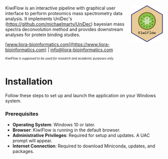 # <img src="app/static/logo_name.svg" align="right" width="20%"/>

KiwiFlow is an interactive pipeline with graphical user interface to perform proteomics mass spectrometry data analysis. It implements UniDec's (https://github.com/michaelmarty/UniDec) bayesian mass spectra deconvolution method and provides downstream analyses for protein binding studies.  

[www.liora-bioinformatics.com](https://www.liora-bioinformatics.com) \|
[info\@liora-bioinformatics.com](mailto:info@liora-bioinformatics.com)

<sup><sup>*_KiwiFlow is supposed to be used for research and academic purposes only._*</sup></sup>

# Installation

Follow these steps to set up and launch the application on your Windows system.

### Prerequisites
- **Operating System**: Windows 10 or later.
- **Browser**: KiwiFlow is running in the default browser. 
- **Administrative Privileges**: Required for setup and updates. A UAC prompt will appear.
- **Internet Connection**: Required to download Miniconda, updates, and packages.
